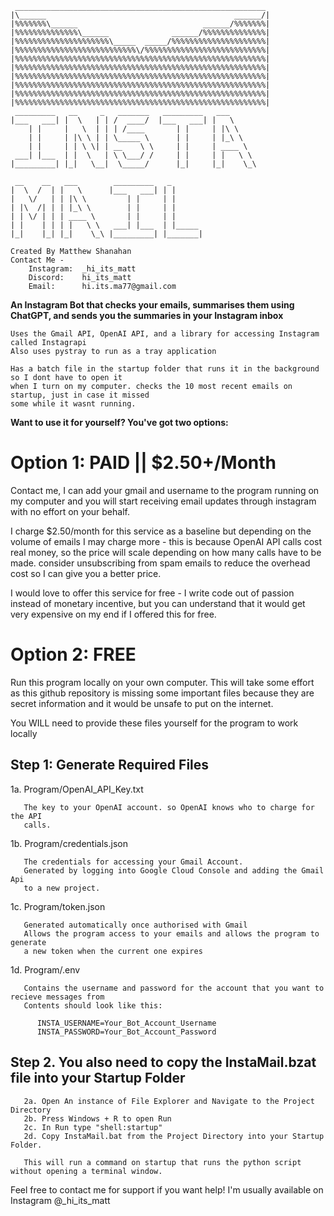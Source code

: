 ```
 ________________________________________________________
|\______                                          ______/|
|%%%%%%%\______                            ______/%%%%%%%|
|%%%%%%%%%%%%%%\______              ______/%%%%%%%%%%%%%%|
|%%%%%%%%%%%%%%%%%%%%%\_____  _____/%%%%%%%%%%%%%%%%%%%%%|
|%%%%%%%%%%%%%%%%%%%%%%%%%%%\/%%%%%%%%%%%%%%%%%%%%%%%%%%%|
|%%%%%%%%%%%%%%%%%%%%%%%%%%%%%%%%%%%%%%%%%%%%%%%%%%%%%%%%|
|%%%%%%%%%%%%%%%%%%%%%%%%%%%%%%%%%%%%%%%%%%%%%%%%%%%%%%%%|
|%%%%%%%%%%%%%%%%%%%%%%%%%%%%%%%%%%%%%%%%%%%%%%%%%%%%%%%%|
|%%%%%%%%%%%%%%%%%%%%%%%%%%%%%%%%%%%%%%%%%%%%%%%%%%%%%%%%|
|%%%%%%%%%%%%%%%%%%%%%%%%%%%%%%%%%%%%%%%%%%%%%%%%%%%%%%%%|
|%%%%%%%%%%%%%%%%%%%%%%%%%%%%%%%%%%%%%%%%%%%%%%%%%%%%%%%%|
 _________   __     _   _______   _________   ___
|___   ___| |  \   | | /  ____/  |___   ___| |   \
    | |     |   \  | | | /____       | |     | |\ \
    | |     | |\ \ | | \_____ \      | |     | |_\ \
    | |     | | \ \| | __    \ \     | |     | ____ \
 ___| |___  | |  \   | \ \___/ /     | |     | |   \ \
|_________| |_|   \__|  \_____/      |_|     |_|    \_\

 __    __   ___        _________   _
|  \  /  | |   \      |___   ___| | |
|   \/   | | |\ \         | |     | |
| |\  /| | | |_\ \        | |     | |
| | \/ | | | ____ \       | |     | |
| |    | | | |   \ \   ___| |___  | |_____
|_|    |_| |_|    \_\ |_________| |_______|

Created By Matthew Shanahan
Contact Me -
    Instagram:  _hi_its_matt
    Discord:    hi_its_matt
    Email:      hi.its.ma77@gmail.com
```

**An Instagram Bot that checks your emails, summarises them using ChatGPT, and sends you the summaries in your Instagram inbox**
```
Uses the Gmail API, OpenAI API, and a library for accessing Instagram called Instagrapi
Also uses pystray to run as a tray application

Has a batch file in the startup folder that runs it in the background so I dont have to open it
when I turn on my computer. checks the 10 most recent emails on startup, just in case it missed
some while it wasnt running.
```
**Want to use it for yourself? You've got two options:**

# Option 1: PAID || $2.50+/Month

Contact me, I can add your gmail and username to the program running on my computer and
you will start receiving email updates through instagram with no effort on your
behalf.

I charge $2.50/month for this service as a baseline but depending on the volume
of emails I may charge more - this is because OpenAI API calls cost real money,
so the price will scale depending on how many calls have to be made.
consider unsubscribing from spam emails to reduce the overhead cost so I can
give you a better price.

I would love to offer this service for free - I write code out of passion
instead of monetary incentive, but you can understand that it would get very
expensive on my end if I offered this for free.

# Option 2: FREE

Run this program locally on your own computer. This will take some effort as this
github repository is missing some important files because they are secret
information and it would be unsafe to put on the internet.
   
You WILL need to provide these files yourself for the program to work locally

## Step 1: Generate Required Files
1a. Program/OpenAI_API_Key.txt
```
   The key to your OpenAI account. so OpenAI knows who to charge for the API
   calls.
```
1b. Program/credentials.json
```
   The credentials for accessing your Gmail Account.
   Generated by logging into Google Cloud Console and adding the Gmail Api
   to a new project.
```
1c. Program/token.json
```
   Generated automatically once authorised with Gmail
   Allows the program access to your emails and allows the program to generate
   a new token when the current one expires
```
1d. Program/.env
```
   Contains the username and password for the account that you want to recieve messages from
   Contents should look like this:

      INSTA_USERNAME=Your_Bot_Account_Username
      INSTA_PASSWORD=Your_Bot_Account_Password
```
## Step 2. You also need to copy the InstaMail.bzat file into your Startup Folder
```
   2a. Open An instance of File Explorer and Navigate to the Project Directory
   2b. Press Windows + R to open Run
   2c. In Run type "shell:startup"
   2d. Copy InstaMail.bat from the Project Directory into your Startup Folder.

   This will run a command on startup that runs the python script without opening a terminal window.
```


Feel free to contact me for support if you want help! I'm usually available on Instagram @_hi_its_matt

